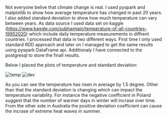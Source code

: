Not everyone belive that climate change is real. I used pyspark and matplotlib to show how average temperature has changed
in past 20 years. I also added standard deviation to show how much temperature can vary between years. 
As data source I used data set on kaggle (https://www.kaggle.com/subhamjain/temperature-of-all-countries-19952020)
which include daily temperature measurements in diffrent countries.
I processed that data in two different ways. First time I only used standard RDD approach and later on I managed 
to get the same results using pyspark DataFrame api. Additionaly I have connected to the postgresql to store the finall results.

Below I placed the plots of temperature and standard deviation: 

![temp](https://github.com/BartlomiejBogajewicz/temperatures_analize/blob/master/Temp_charts.PNG)
![dev](https://github.com/BartlomiejBogajewicz/temperatures_analize/blob/master/Deviation_charts.PNG)

As you can see the temperature has risen in average by 1.5 degree. Other than that the standard deviation is changing which can
impact the temperature variability. For instance the negative coefficient in Poland suggest that the number of 
warmer days in winter will incrase over time. From the other side in Australia the positive deviation coefficient can cause the incrase of extreme heat waves in summer.
